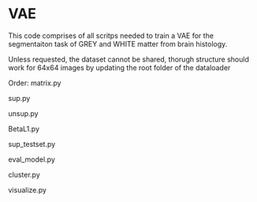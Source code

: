 # VAE
This code comprises of all scritps needed to train a VAE for the segmentaiton task of GREY and WHITE matter from brain histology.

Unless requested, the dataset cannot be shared, thorugh structure should work for 64x64 images by updating the root folder of the dataloader

Order:
matrix.py

sup.py

unsup.py 

BetaL1.py

sup_testset.py

eval_model.py

cluster.py

visualize.py

